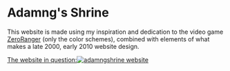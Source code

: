 <h1>Adamng's Shrine</h1>
<p>This website is made using my inspiration and dedication to the video game <a target="_blank" href="https://en.wikipedia.org/wiki/ZeroRanger">ZeroRanger</a> (only the color schemes), combined with elements of what makes a late 2000, early 2010 website design.</p>
<a target="_blank" href="https://adamngshrine.pages.dev/">The website in question:<img src="https://adamngshrine.comhttps://media.adamngshrine.com/images/kys.jpg" alt="adamngshrine website"></a>
